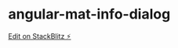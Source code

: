 # angular-mat-info-dialog

[Edit on StackBlitz ⚡️](https://stackblitz.com/edit/angular-mat-info-dialog)
